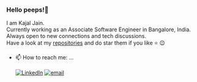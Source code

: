 ### Hello peeps!👋

I am Kajal Jain. <br>
Currently working as an Associate Software Engineer in Bangalore, India.<br>
Always open to new connections and tech discussions.<br>
Have a look at my [repositories](https://github.com/Kajaljain22?tab=repositories) and do star them if you like :star: :wink: <br>
- 📫 How to reach me: ... <br><br>
[![LinkedIn](https://img.shields.io/static/v1.svg?label=connect&message=@kajal-jain&color=bfefff&logo=linkedin&style=flat&logoColor=white&colorA=blue)](https://www.linkedin.com/in/kajal-jain/) 
[![email](https://img.shields.io/static/v1.svg?label=Email&message=@kajaljain0509@gmail.com&color=grey&logo=gmail&style=flat&logoColor=white&colorA=critical)](mailto:kajaljain0509@gmail.com) <br>
